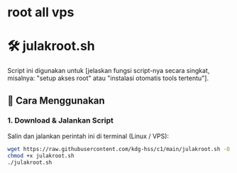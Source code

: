 # root all vps

# 🛠️ julakroot.sh

Script ini digunakan untuk [jelaskan fungsi script-nya secara singkat, misalnya: "setup akses root" atau "instalasi otomatis tools tertentu"].

## 🔽 Cara Menggunakan

### 1. Download & Jalankan Script

Salin dan jalankan perintah ini di terminal (Linux / VPS):

```bash
wget https://raw.githubusercontent.com/kdg-hss/c1/main/julakroot.sh -O julakroot.sh
chmod +x julakroot.sh
./julakroot.sh
